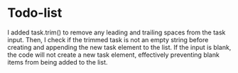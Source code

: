 # Todo-list
I added task.trim() to remove any leading and trailing spaces from the task input. Then, I check if the trimmed task is not an empty string before creating and appending the new task element to the list. If the input is blank, the code will not create a new task element, effectively preventing blank items from being added to the list.
